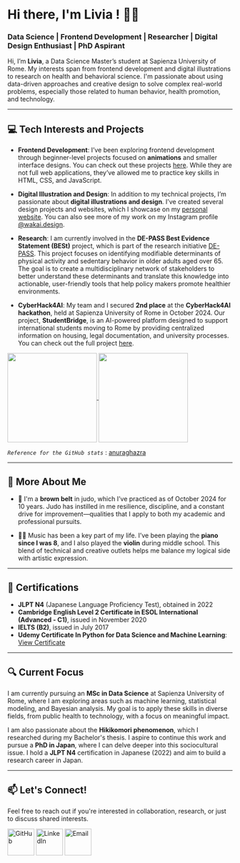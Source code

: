 # Hi there, I'm Livia ! 👋🏻


### Data Science | Frontend Development | Researcher | Digital Design Enthusiast | PhD Aspirant

Hi, I’m **Livia**, a Data Science Master’s student at Sapienza University of Rome. My interests span from frontend development and digital illustrations to research on health and behavioral science. I'm passionate about using data-driven approaches and creative design to solve complex real-world problems, especially those related to human behavior, health promotion, and technology.

---

## 💻 **Tech Interests and Projects**

- **Frontend Development**: 
  I’ve been exploring frontend development through beginner-level projects focused on **animations** and smaller interface designs. You can check out these projects [here](https://github.com/stars/Livia020799/lists/frontend-animation). While they are not full web applications, they’ve allowed me to practice key skills in HTML, CSS, and JavaScript.

- **Digital Illustration and Design**: 
  In addition to my technical projects, I’m passionate about **digital illustrations and design**. I’ve created several design projects and websites, which I showcase on my [personal website](https://livia263.webnode.it/). You can also see more of my work on my Instagram profile [@wakai.design](https://www.instagram.com/wakai.design?igsh=MW1nZGF6ZnN5OWgwdg==).

- **Research**:
  I am currently involved in the **DE-PASS Best Evidence Statement (BESt)** project, which is part of the research initiative [DE-PASS](https://depass.eu/). This project focuses on identifying modifiable determinants of physical activity and sedentary behavior in older adults aged over 65. The goal is to create a multidisciplinary network of stakeholders to better understand these determinants and translate this knowledge into actionable, user-friendly tools that help policy makers promote healthier environments.

- **CyberHack4AI**:
  My team and I secured **2nd place** at the **CyberHack4AI hackathon**, held at Sapienza University of Rome in October 2024. Our project, **StudentBridge**, is an AI-powered platform designed to support international students moving to Rome by providing centralized information on housing, legal documentation, and university processes. You can check out the full project [here](https://github.com/Livia020799/Cyberhack4AI_2024).

<a href="https://github.com/anuraghazra/github-readme-stats">
  <img height=200 align="center" src="https://github-readme-stats.vercel.app/api?username=Livia020799&show_icons=true&theme=ambient_gradient&bg_color=DEG,00A3E0,003A70" />
</a>
<a href="https://github.com/anuraghazra/convoychat">
  <img height=200 align="center" src="https://github-readme-stats.vercel.app/api/top-langs/?username=Livia020799" />
</a>

*`Reference for the GitHub stats`* : [anuraghazra](https://github.com/anuraghazra)

---

## 🙌 **More About Me**

- 🥋 I'm a **brown belt** in judo, which I’ve practiced as of October 2024 for 10 years. Judo has instilled in me resilience, discipline, and a constant drive for improvement—qualities that I apply to both my academic and professional pursuits.

- 🎹🎻 Music has been a key part of my life. I’ve been playing the **piano since I was 8**, and I also played the **violin** during middle school. This blend of technical and creative outlets helps me balance my logical side with artistic expression.

---

## 📜 **Certifications**

- **JLPT N4** (Japanese Language Proficiency Test), obtained in 2022
- **Cambridge English Level 2 Certificate in ESOL International (Advanced - C1)**, issued in November 2020
- **IELTS (B2)**, issued in July 2017
- **Udemy Certificate In Python for Data Science and Machine Learning**: [View Certificate](https://www.udemy.com/certificate/UC-c6de2670-2f5f-4f37-a5ab-44f1c18a2f0a/)

---

## 🔍 **Current Focus**

I am currently pursuing an **MSc in Data Science** at Sapienza University of Rome, where I am exploring areas such as machine learning, statistical modeling, and Bayesian analysis. My goal is to apply these skills in diverse fields, from public health to technology, with a focus on meaningful impact.

I am also passionate about the **Hikikomori phenomenon**, which I researched during my Bachelor's thesis. I aspire to continue this work and pursue a **PhD in Japan**, where I can delve deeper into this sociocultural issue. I hold a **JLPT N4** certification in Japanese (2022) and aim to build a research career in Japan.

---

## 📫 **Let's Connect!**

Feel free to reach out if you're interested in collaboration, research, or just to discuss shared interests.

<span style="display: inline-block; vertical-align: middle;">
  <a href="https://github.com/Livia020799" style="text-decoration: none;">
    <img src="https://github.githubassets.com/images/modules/logos_page/GitHub-Mark.png" alt="GitHub" width="60" height="60" style="border: none vertical-align: middle;"/>
  </a>
  <a href="https://www.linkedin.com/in/livia-oddi-87b6a325b/" style="text-decoration: none;">
    <img src="https://img.icons8.com/?size=100&id=67570&format=png&color=000000" alt="LinkedIn" width="60" height="60" style="border: none vertical-align: middle;"/>
  </a>
  <a href="mailto:oddi.1846085@studenti.uniroma1.it" style="text-decoration: none;">
    <img src="https://img.icons8.com/?size=100&id=Cjuj2uISMdQ1&format=png&color=000000" alt="Email" width="60" height="60" style="border: none vertical-align: middle;"/>
  </a>
</span>



